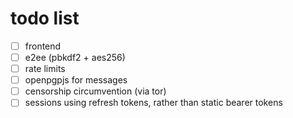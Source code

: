 # todo list
- [ ] frontend
- [ ] e2ee (pbkdf2 + aes256)
- [ ] rate limits
- [ ] openpgpjs for messages
- [ ] censorship circumvention (via tor)
- [ ] sessions using refresh tokens, rather than static bearer tokens